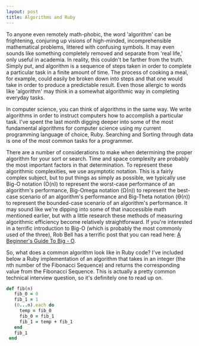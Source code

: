```yaml
---
layout: post
title: Algorithms and Ruby
---
```


To anyone even remotely math-phobic, the word 'algorithm' can be frightening, conjuring up visions of high-minded, incomprehensible mathematical problems, littered with confusing symbols. It may even sounds like something completely removed and separate from 'real life,' only useful in academia. In reality, this couldn't be farther from the truth. Simply put, and algorithm is a sequence of steps taken in order to complete a particular task in a finite amount of time. The process of cooking a meal, for example, could easily be broken down into steps and that one would take in order to produce a predictable result. Even those allergic to words like 'algorithm' may think in a somewhat algorithmic way in completing everyday tasks.

In computer science, you can think of algorithms in the same way. We write algorithms in order to instruct computers how to accomplish a particular task. I've spent the last month digging deeper into some of the most fundamental algorithms for computer science using my current programming language of choice, Ruby. Searching and Sorting through data is one of the most common tasks for a programmer.

There are a number of considerations to make when determining the proper algorithm for your sort or search. Time and space complexity are probably the most important factors in that determination. To represent these algorithmic complexities, we use asymptotic notation. This is a fairly complex subject, but to put things as simply as possible, we typically use Big-O notation (O(n)) to represent the worst-case performance of an algorithm's performance, Big-Omega notation (Ω(n)) to represent the best-case scenario of an algorithm's performance and Big-Theta notation (Ө(n)) to represent the bounded-case scenario of an algorithm's performance. It may sound like we're dipping into some of that inaccessible math mentioned earlier, but with a little research these methods of measuring algorithmic efficiency become relatively straightforward. If you're interested in a terrific introduction to Big-O (which is probably the most commonly used of the three), Rob Bell has a terrific post that you can read here: [A Beginner's Guide To Big - O](https://rob-bell.net/2009/06/a-beginners-guide-to-big-o-notation).

So, what does a common algorithm look like in Ruby code? I've included below a Ruby implementation of an algorithm that takes in an integer (the nth number of the Fibonacci Sequence) and returns the corresponding value from the Fibonacci Sequence. This is actually a pretty common technical interview question, so it's definitely one to read up on.

```Ruby
def fib(n)
   fib_0 = 0
   fib_1 = 1
   (0...n).each do
     temp = fib_0
     fib_0 = fib_1
     fib_1 = temp + fib_1
   end
   fib_1
 end
```

